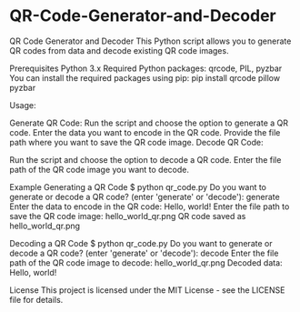 # QR-Code-Generator-and-Decoder

QR Code Generator and Decoder
This Python script allows you to generate QR codes from data and decode existing QR code images.

Prerequisites
Python 3.x
Required Python packages: qrcode, PIL, pyzbar
You can install the required packages using pip: pip install qrcode pillow pyzbar

Usage:

Generate QR Code:
Run the script and choose the option to generate a QR code.
Enter the data you want to encode in the QR code.
Provide the file path where you want to save the QR code image.
Decode QR Code:

Run the script and choose the option to decode a QR code.
Enter the file path of the QR code image you want to decode.

Example
Generating a QR Code
$ python qr_code.py
Do you want to generate or decode a QR code? (enter 'generate' or 'decode'): generate
Enter the data to encode in the QR code: Hello, world!
Enter the file path to save the QR code image: hello_world_qr.png
QR code saved as hello_world_qr.png

Decoding a QR Code
$ python qr_code.py
Do you want to generate or decode a QR code? (enter 'generate' or 'decode'): decode
Enter the file path of the QR code image to decode: hello_world_qr.png
Decoded data: Hello, world!

License
This project is licensed under the MIT License - see the LICENSE file for details.

